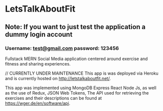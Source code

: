 # LetsTalkAboutFit

## Note: If you want to just test the application a dummy login account  
### Username: test@gmail.com password: 123456

Fullstack MERN Social Media application centered around exercise and fitness and sharing experiences. 

// CURRENTLY UNDER MAINTENANCE
This app is was deployed via Heroku and is currently hosted on http://letstalkaboutfit.net/.

This app was implemented using MongoDB Express React Node Js, as well as the use of Redux, JSON Web Tokens, The
API used for retrieving the exercises and their descriptions can be found at https://wger.de/en/software/api.


